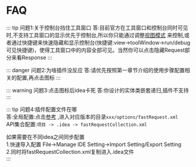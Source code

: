 # FAQ

::: tip 问题1:关于控制台挡住工具窗口 
答:目前官方在工具窗口和控制台同时可见时,不支持工具窗口的显示优先于控制台,所以你只能通过调整[视图模式](https://www.jetbrains.com/help/idea/viewing-modes.html)
来控制,或者通过快捷键来快速隐藏和显示控制台(快捷键:view->toolWindow->run/debug可见快捷键)，使得工具窗口中的内容全部可见。当然你可以点击隐藏Request部分来看Response
:::

::: danger 问题2:为啥插件没反应
答:请优先按照第一章节介绍的使用步骤配置相关的配置,再点击图标
:::

::: warning 问题3:点击图标后idea卡死 
答:你设计的实体类嵌套递归,插件不支持
:::

::: tip 问题4:插件配置文件在哪  
答:全局配置:点击[参考](https://intellij-support.jetbrains.com/hc/en-us/articles/206544519-Directories-used-by-the-IDE-to-store-settings-caches-plugins-and-logs) ,进入对应版本的目录`xxx/options/fastRequest.xml`  
API集合配置:`项目 -> .idea -> fastRequestCollection.xml`  

如果需要在不同idea之间同步配置  
1.快速导入配置 File->Manage IDE Setting->Import Setting/Export Setting  
2.同时将fastRequestCollection.xml复制进入.idea文件  
:::
